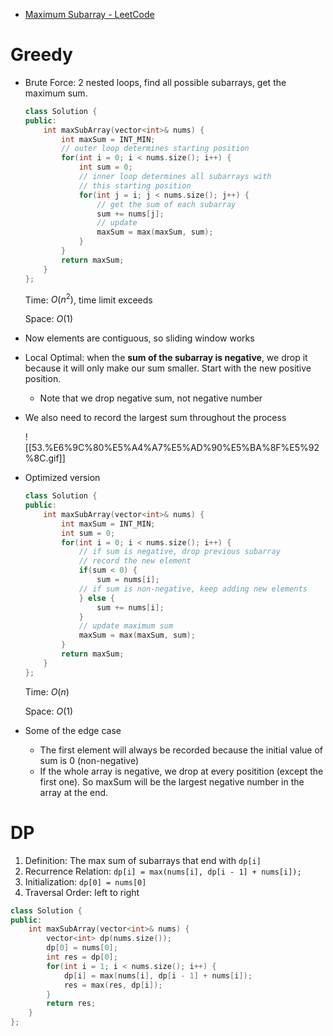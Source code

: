 - [Maximum Subarray - LeetCode](https://leetcode.com/problems/maximum-subarray/description/)

# Greedy

- Brute Force: 2 nested loops, find all possible subarrays, get the maximum sum. 
    
    ```C++
    class Solution {
    public:
        int maxSubArray(vector<int>& nums) {
            int maxSum = INT_MIN;
            // outer loop determines starting position
            for(int i = 0; i < nums.size(); i++) {
                int sum = 0;
                // inner loop determines all subarrays with 
                // this starting position
                for(int j = i; j < nums.size(); j++) {
                    // get the sum of each subarray
                    sum += nums[j];
                    // update
                    maxSum = max(maxSum, sum);
                }
            }
            return maxSum;
        }
    };
    ```
    
    Time: $O(n^2)$﻿, time limit exceeds
    
    Space: $O(1)$﻿
    
- Now elements are contiguous, so sliding window works
- Local Optimal: when the **sum of the subarray is negative**, we drop it because it will only make our sum smaller. Start with the new positive position.
    - Note that we drop negative sum, not negative number
- We also need to record the largest sum throughout the process
    
    ![[53.%E6%9C%80%E5%A4%A7%E5%AD%90%E5%BA%8F%E5%92%8C.gif]]
    
- Optimized version
    
    ```C++
    class Solution {
    public:
        int maxSubArray(vector<int>& nums) {
            int maxSum = INT_MIN;
            int sum = 0;
            for(int i = 0; i < nums.size(); i++) {
                // if sum is negative, drop previous subarray
                // record the new element
                if(sum < 0) {
                    sum = nums[i];
                // if sum is non-negative, keep adding new elements
                } else {
                    sum += nums[i];
                }
                // update maximum sum
                maxSum = max(maxSum, sum);
            }
            return maxSum;
        }
    };
    ```
    
    Time: $O(n)$﻿
    
    Space: $O(1)$﻿
    
- Some of the edge case
    - The first element will always be recorded because the initial value of sum is 0 (non-negative)
    - If the whole array is negative, we drop at every positition (except the first one). So maxSum will be the largest negative number in the array at the end.

# DP

1. Definition: The max sum of subarrays that end with `dp[i]`
2. Recurrence Relation: `dp[i] = max(nums[i], dp[i - 1] + nums[i]);`
3. Initialization: `dp[0] = nums[0]`
4. Traversal Order: left to right

```C++
class Solution {
public:
    int maxSubArray(vector<int>& nums) {
        vector<int> dp(nums.size());
        dp[0] = nums[0];
        int res = dp[0];
        for(int i = 1; i < nums.size(); i++) {
            dp[i] = max(nums[i], dp[i - 1] + nums[i]);
            res = max(res, dp[i]);
        }
        return res;
    }
};
```